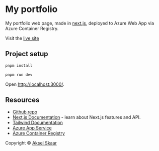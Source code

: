 # My portfolio

My portfolio web page, made in [next.js](https://nextjs.org/), deployed to Azure Web App via Azure Container Registry.

Visit the [live site](https://akselskaar.no/)

## Project setup

```bash
pnpm install
```

```bash
pnpm run dev
```

Open [http://localhost:3000/](http://localhost:3000/).

## Resources

- [Github repo](https://github.com/AkselHSkaar/my-portfolio)
- [Next.js Documentation](https://nextjs.org/docs) - learn about Next.js features and API.
- [Tailwind Documentation](https://tailwindcss.com/)
- [Azure App Service](https://learn.microsoft.com/en-us/azure/app-service/)
- [Azure Container Registry](https://learn.microsoft.com/en-us/azure/container-registry/)

Copyright © [Aksel Skaar](https://github.com/AkselHSkaar)
